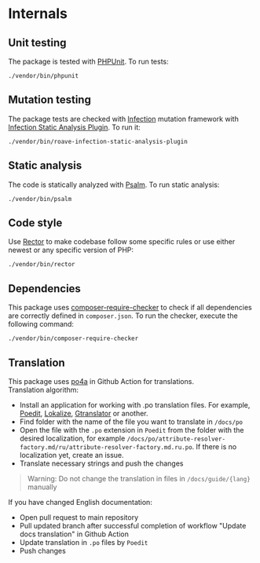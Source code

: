 # Internals

## Unit testing

The package is tested with [PHPUnit](https://phpunit.de/). To run tests:

```shell
./vendor/bin/phpunit
```

## Mutation testing

The package tests are checked with [Infection](https://infection.github.io/) mutation framework with
[Infection Static Analysis Plugin](https://github.com/Roave/infection-static-analysis-plugin). To run it:

```shell
./vendor/bin/roave-infection-static-analysis-plugin
```

## Static analysis

The code is statically analyzed with [Psalm](https://psalm.dev/). To run static analysis:

```shell
./vendor/bin/psalm
```

## Code style

Use [Rector](https://github.com/rectorphp/rector) to make codebase follow some specific rules or
use either newest or any specific version of PHP:

```shell
./vendor/bin/rector
```

## Dependencies

This package uses [composer-require-checker](https://github.com/maglnet/ComposerRequireChecker) to check if 
all dependencies are correctly defined in `composer.json`. To run the checker, execute the following command:

```shell
./vendor/bin/composer-require-checker
```

## Translation

This package uses [po4a](https://github.com/mquinson/po4a) in Github Action for translations.  
Translation algorithm:
- Install an application for working with .po translation files. For example, [Poedit](https://poedit.net/), [Lokalize](https://apps.kde.org/ru/lokalize/), [Gtranslator](https://wiki.gnome.org/Apps/Gtranslator) or another.
- Find folder with the name of the file you want to translate in `/docs/po`
- Open the file with the `.po` extension in `Poedit` from the folder with the desired localization, for example `/docs/po/attribute-resolver-factory.md/ru/attribute-resolver-factory.md.ru.po`. If there is no localization yet, create an issue.
- Translate necessary strings and push the changes

> Warning: Do not change the translation in files in `/docs/guide/{lang}` manually

If you have changed English documentation:
- Open pull request to main repository
- Pull updated branch after successful completion of workflow "Update docs translation" in Github Action
- Update translation in `.po` files by `Poedit`
- Push changes